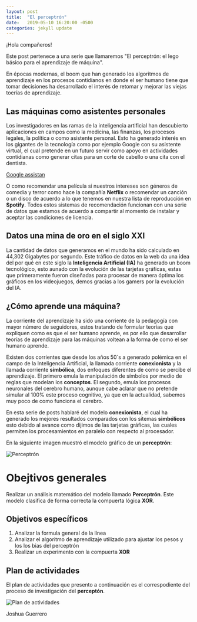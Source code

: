 ```yaml
---
layout: post
title:  "El perceptrón"
date:   2019-05-10 16:20:00 -0500
categories: jekyll update
---
```


¡Hola compañeros!

Este post pertenece a una serie que llamaremos "El perceptrón: el lego básico
para el aprendizaje de máquina".

En épocas modernas, el boom que han generado los algoritmos de aprendizaje en los procesos contidianos en donde el ser humano tiene que tomar decisiones ha desarrollado el interés de retomar y mejorar las viejas toerías de aprendizaje.

## Las máquinas como asistentes personales

Los investigadores en las ramas de la inteligencia artificial han descubierto
aplicaciones en campos como la medicina, las finanzas, los procesos legales, la política o como asistente personal. Esto ha generado interés en los gigantes de la tecnología como por ejemplo Google con su asistente virtual, el cual pretende en un futuro servir como apoyo en actividades contidianas como generar citas para un corte de cabello o una cita con el dentista.

[Google assistan](https://www.youtube.com/watch?v=D5VN56jQMWM&t=106s)

O como  recomendar una película si nuestros intereses son géneros de comedia y terror como hace la compañía __Netflix__ o recomendar un canción o un disco de acuerdo a lo que tenemos en nuestra lista de reproducción en __Spotify__. Todos estos sistemas de recomendación funcionan con una serie de datos que estamos de acuerdo a compartir al momento de instalar y aceptar las condiciones de licencia.

## Datos una mina de oro en el siglo XXI

La cantidad de datos que generamos en el mundo ha sido calculado en 44,302 Gigabytes por segundo. Este tráfico de datos en la web da una idea del por qué en este siglo la **Inteligencia Artificial (IA)** ha generado un boom tecnológico, esto aunado con la evolución de las tarjetas gráficas, estas que primeramente fueron diseñadas para procesar de manera óptima los gráficos en los videojuegos, demos gracias a los gamers por la evolución del IA.

## ¿Cómo aprende una máquina?

La corriente del aprendizaje ha sido una corriente de la pedagogía con mayor número de seguidores, estos tratando de formular teorías que expliquen como es que el ser humano aprende, es por ello que desarrollar teorías de aprendizaje para las máquinas voltean a la forma de como el ser humano aprende.

Existen dos corrientes que desde los años 50´s a generado polémica en el campo de la Inteligencia Artificial, la llamada corriente __conexionista__ y la llamada corriente __simbólica__, dos enfoques diferentes de como se percibe el aprendizaje. El primero emula la manipulación de símbolos por medio de reglas que modelan los **conceptos**. El segundo, emula los procesos neuronales del cerebro humano, aunque cabe aclarar que no pretende simular al 100% este proceso cognitivo, ya que en la actualidad, sabemos muy poco de como funciona el cerebro.

En esta serie de posts hablaré del modelo __conexionista__, el cual ha generado los mejores resultados comparados con los sitemas __simbólicos__ esto debido al avance como dijimos de las tarjetas gráficas, las cuales permiten los procesamientos en paralelo con respecto al procesador.

En la siguiente imagen muestró el modelo gráfico de un __perceptrón__:

![Perceptrón]()

# Obejtivos generales

Realizar un análisis matemático del modelo llamado __Perceptrón__. Este modelo clasifica de forma correcta la compuerta lógica **XOR**.

## Objetivos específicos

1. Analizar la formula general de la línea
2. Analizar el algoritmo de aprendizaje utilizado para ajustar los pesos y los
   los bias del perceptrón
3. Realizar un experimento con la compuerta __XOR__

## Plan de actividades

El plan de actividades que presento a continuación es el correspodiente del proceso de investigación del __perceptón__.

![Plan de actividades]()

Joshua Guerrero
